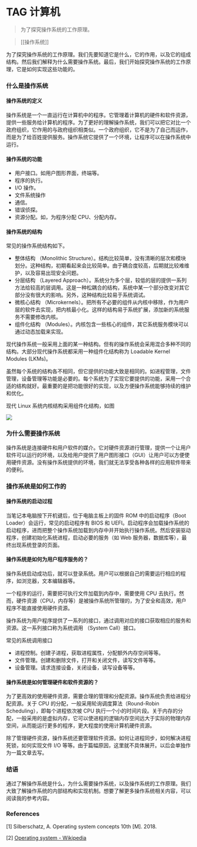 # TAG 计算机
> 为了探究操作系统的工作原理。


> [[操作系统]]

为了探究操作系统的工作原理。我们先要知道它是什么，它的作用，以及它的组成结构。然后我们解释为什么需要操作系统。最后，我们开始探究操作系统的工作原理，它是如何实现这些功能的。

### [](#什么是操作系统 "什么是操作系统")什么是操作系统

#### [](#操作系统的定义 "操作系统的定义")操作系统的定义

操作系统是一个一直运行在计算机中的程序。它管理着计算机的硬件和软件资源，提供一些服务给计算机的程序。为了更好的理解操作系统，我们可以把它对比一个政府组织，它作用的与政府组织相类似。一个政府组织，它不是为了自己而运作，而是为了给百姓提供服务。操作系统它提供了一个环境，让程序可以在操作系统中运行。

#### [](#操作系统的功能 "操作系统的功能")操作系统的功能

*   用户接口。如用户图形界面，终端等。
*   程序的执行。
*   I/O 操作。
*   文件系统操作
*   通信。
*   错误侦探。
*   资源分配。如，为程序分配 CPU、分配内存。

#### [](#操作系统的结构 "操作系统的结构")操作系统的结构

常见的操作系统结构如下。

*   整体结构 （Monolithic Structure）。结构比较简单，没有清晰的层次和模块划分。这种结构，初期看起来会比较简单。由于耦合度较高，后期就比较难维护，以及容易出现安全问题。
*   分层结构 （Layered Approach）。系统分为多个层，较低的层的提供一系列方法给较高的层调用。这是一种松耦合的结构，系统中某一个部分改变对其它部分没有很大的影响。另外，这种结构比较易于系统调试。
*   微核心结构 （Microkernels）。把所有不必要的组件从内核中移除，作为用户层的软件去实现，把内核最小化。这样的结构易于系统扩展，添加新的系统服务不需要修改内核。
*   组件化结构 （Modules）。内核包含一些核心的组件，其它系统服务模块可以通过动态加载来实现。

现代操作系统一般采用上面的某一种结构。但有的操作系统会采用混合多种不同的结构。大部分现代操作系统都采用一种组件化结构称为 Loadable Kernel Modules (LKMs)。

虽然每个系统的结构各不相同，但它提供的功能大致是相同的。如进程管理，文件管理，设备管理等功能是必要的。每个系统为了实现它要提供的功能，采用一个合适的结构就好。最重要的是把功能很好的实现，以及方便操作系统能够持续的维护和优化。

现代 Linux 系统内核结构采用组件化结构，如图

[![](https://bog-1259597974.cos.ap-chengdu.myqcloud.com/190716-%E6%93%8D%E4%BD%9C%E7%B3%BB%E7%BB%9F%E6%98%AF%E5%A6%82%E4%BD%95%E5%B7%A5%E4%BD%9C%E7%9A%84-linux-kernel.png)](https://bog-1259597974.cos.ap-chengdu.myqcloud.com/190716-%E6%93%8D%E4%BD%9C%E7%B3%BB%E7%BB%9F%E6%98%AF%E5%A6%82%E4%BD%95%E5%B7%A5%E4%BD%9C%E7%9A%84-linux-kernel.png)

### [](#为什么需要操作系统 "为什么需要操作系统")为什么需要操作系统

操作系统是连接硬件和用户软件的媒介。它对硬件资源进行管理，提供一个让用户软件可以运行的环境，以及给用户提供了用户图形接口（GUI）让用户可以方便使用硬件资源。没有操作系统提供的环境，我们就无法享受各种各样的应用软件带来的便利。

### [](#操作系统是如何工作的 "操作系统是如何工作的")操作系统是如何工作的

#### [](#操作系统的启动过程 "操作系统的启动过程")操作系统的启动过程

当笔记本电脑按下开机键后，位于电脑主板上的固件 ROM 中的启动程序（Boot Loader）会运行，常见的启动程序有 BIOS 和 UEFI。启动程序会加载操作系统的启动程序，进而把整个操作系统加载到内存中并开始执行操作系统。然后安装驱动程序，创建初始化系统进程，启动必要的服务（如 Web 服务器，数据库等），最终出现系统登录的页面。

#### [](#操作系统是如何为用户程序服务的？ "操作系统是如何为用户程序服务的？")操作系统是如何为用户程序服务的？

操作系统启动成功后，就可以登录系统。用户可以根据自己的需要运行相应的程序，如浏览器，文本编辑器等。

一个程序的运行，需要把可执行文件加载到内存中，需要使用 CPU 去执行。然而，硬件资源（CPU，内存等）是被操作系统所管理的，为了安全和高效，用户程序不能直接使用硬件资源。

操作系统为用户程序提供了一系列的接口，通过调用对应的接口获取相应的服务和资源。这一系列接口称为系统调用 （System Call）接口。

常见的系统调用接口

*   进程控制。创建子进程，获取进程属性，分配额外内存空间等等。
*   文件管理。创建和删除文件，打开和关闭文件，读写文件等等。
*   设备管理。请求连接设备，关闭设备，读写设备等等。

#### [](#操作系统是如何管理硬件和软件资源的？ "操作系统是如何管理硬件和软件资源的？")操作系统是如何管理硬件和软件资源的？

为了更高效的使用硬件资源，需要合理的管理和分配资源。操作系统负责给进程分配资源。关于 CPU 的分配，一般采用轮询调度算法（Round-Robin Scheduling），即每个进程依次被 CPU 执行一个小的时间片段。关于内存的分配，一般采用的是虚拟内存，它可以使进程的逻辑内存空间远大于实际的物理内存空间，从而能运行更多的程序，更大程度的使用计算机硬件资源。

除了管理硬件资源，操作系统还要管理软件资源。如何让进程同步，如何解决进程死锁，如何实现文件 I/O 等等。由于篇幅原因，这里就不具体展开。以后会单独作为一篇文章去写。

### [](#结语 "结语")结语

通过了解操作系统是什么，为什么需要操作系统，以及操作系统的工作原理。我们大致了解操作系统的内部结构和实现机制。想要了解更多操作系统相关内容，可以阅读我的参考内容。

### [](#References "References")References

[1] Silberschatz, A. Operating system concepts 10th [M]. 2018.

[2] [Operating system - Wikipedia](https://en.wikipedia.org/wiki/Operating_system)